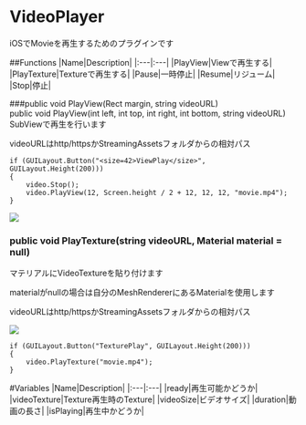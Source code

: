 VideoPlayer
===========

iOSでMovieを再生するためのプラグインです

##Functions
|Name|Description|
|:---|:---|
|PlayView|Viewで再生する|
|PlayTexture|Textureで再生する|
|Pause|一時停止|
|Resume|リジューム|
|Stop|停止|


###public void PlayView(Rect margin, string videoURL)</br>public void PlayView(int left, int top, int right, int bottom, string videoURL)
SubViewで再生を行います

videoURLはhttp/httpsかStreamingAssetsフォルダからの相対パス

```
if (GUILayout.Button("<size=42>ViewPlay</size>", GUILayout.Height(200)))
{
    video.Stop();
    video.PlayView(12, Screen.height / 2 + 12, 12, 12, "movie.mp4");
}
```


![](https://www.dropbox.com/s/2iairk09eyigcyx/2013-08-08%2023.34.31.png)

### public void PlayTexture(string videoURL, Material material = null)
マテリアルにVideoTextureを貼り付けます

materialがnullの場合は自分のMeshRendererにあるMaterialを使用します

videoURLはhttp/httpsかStreamingAssetsフォルダからの相対パス

![](https://www.dropbox.com/s/72s4lbb5wgvd1ss/2013-08-08%2023.34.36.png)

```
if (GUILayout.Button("TexturePlay", GUILayout.Height(200)))
{
    video.PlayTexture("movie.mp4");
}
```

#Variables
|Name|Description|
|:---|:---|
|ready|再生可能かどうか|
|videoTexture|Texture再生時のTexture|
|videoSize|ビデオサイズ|
|duration|動画の長さ|
|isPlaying|再生中かどうか|





